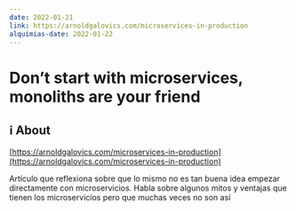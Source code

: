 ```yaml
---
date: 2022-01-21
link: https://arnoldgalovics.com/microservices-in-production
alquimias-date: 2022-01-22
---
```


# Don’t start with microservices, monoliths are your friend

## ℹ️ About

[https://arnoldgalovics.com/microservices-in-production](https://arnoldgalovics.com/microservices-in-production)

Artículo que reflexiona sobre que lo mismo no es tan buena idea empezar directamente con microservicios. Habla sobre algunos mitos y ventajas que tienen los microservicios pero que muchas veces no son así


